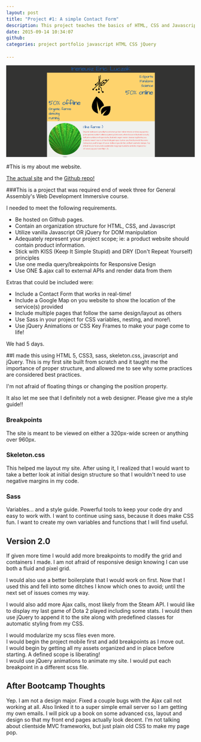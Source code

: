 ```yaml
---
layout: post
title: "Project #1: A simple Contact Form"
description: This project teaches the basics of HTML, CSS and Javascript/jQuery
date: 2015-09-14 10:34:07
github:
categories: project portfolio javascript HTML CSS jQuery

---
```


![Contact Form Site](/images/ContactForm.png)


#This is my about me website.

<a href="http://luczaki114.github.io/project1/">The actual site</a>
and the
<a href="https://github.com/luczaki114/Project-1-Simple-Contact-Form">Github repo!</a>

###This is a project that was required end of week three for General Assembly's Web Development Immersive course.

I needed to meet the following requirements.
* Be hosted on Github pages.
* Contain an organization structure for HTML, CSS, and Javascript
* Utilize vanilla Javascript OR jQuery for DOM manipulation
* Adequately represent your project scope; ie: a product website should contain product information.
* Stick with KISS (Keep It Simple Stupid) and DRY (Don't Repeat Yourself) principles
* Use one media query/breakpoints for Responsive Design
* Use ONE $.ajax call to external APIs and render data from them

Extras that could be included were:
* Include a Contact Form that works in real-time!
* Include a Google Map on you website to show the location of the service(s) provided
* Include multiple pages that follow the same design/layout as others
* Use Sass in your project for CSS variables, nesting, and more!\
* Use jQuery Animations or CSS Key Frames to make your page come to life!

We had 5 days.


##I made this using HTML 5, CSS3, sass, skeleton.css, javascript and jQuery.
This is my first site built from scratch and it taught me the importance of proper structure, and allowed me to see why some practices are considered best practices.

I'm not afraid of floating things or changing the position property.

It also let me see that I definitely not a web designer. Please give me a style guide!!

### Breakpoints
The site is meant to be viewed on either a 320px-wide screen or anything over 960px.

### Skeleton.css
This helped me layout my site. After using it, I realized that I would want to take a better look at initial design structure so that I wouldn't need to use negative margins in my code.

### Sass
Variables... and a style guide. Powerful tools to keep your code dry and easy to work with. I want to continue using sass, because it does make CSS fun. I want to create my own variables and functions that I will find useful.

## Version 2.0
If given more time I would add more breakpoints to modify the grid and containers I made. I am not afraid of responsive design knowing I can use both a fluid and pixel grid.

I would also use a better boilerplate that I would work on first. Now that I used this and fell into some ditches I know which ones to avoid; until the next set of issues comes my way.

I would also add more Ajax calls, most likely from the Steam API. I would like to display my last game of Dota 2 played including some stats. I would then use jQuery to append it to the site along with predefined classes for automatic styling from my CSS.

I would modularize my scss files even more.<br>
I would begin the project mobile first and add breakpoints as I move out. <br>
I would begin by getting all my assets organized and in place before starting. A defined scope is liberating! <br>
I would use jQuery animations to animate my site.
I would put each breakpoint in a different scss file.<br>

## After Bootcamp Thoughts
Yep. I am not a design major.
Fixed a couple bugs with the Ajax call not working at all.
Also linked it to a super simple email server so I am getting my own emails.
I will pick up a book on some advanced css, layout and design so that my front end pages actually look decent.
I'm not talking about clientside MVC frameworks, but just plain old CSS to make my page pop.
